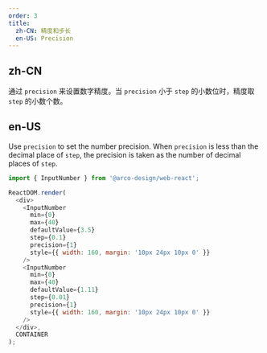 ```yaml
---
order: 3
title: 
  zh-CN: 精度和步长
  en-US: Precision
---
```


## zh-CN

通过 `precision` 来设置数字精度。当 `precision` 小于 `step` 的小数位时，精度取 `step` 的小数个数。

## en-US

Use `precision` to set the number precision. When `precision` is less than the decimal place of `step`, the precision is taken as the number of decimal places of `step`.

```js
import { InputNumber } from '@arco-design/web-react';

ReactDOM.render(
  <div>
    <InputNumber
      min={0}
      max={40}
      defaultValue={3.5}
      step={0.1}
      precision={1}
      style={{ width: 160, margin: '10px 24px 10px 0' }}
    />
    <InputNumber
      min={0}
      max={40}
      defaultValue={1.11}
      step={0.01}
      precision={1}
      style={{ width: 160, margin: '10px 24px 10px 0' }}
    />
  </div>,
  CONTAINER
);
```
